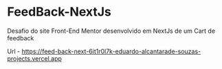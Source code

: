 # FeedBack-NextJs
Desafio do site Front-End Mentor desenvolvido em NextJs de um Cart de feedback

Url - https://feed-back-next-6it1r0l7k-eduardo-alcantarade-souzas-projects.vercel.app